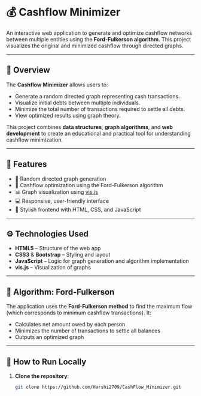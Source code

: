 # 💰 Cashflow Minimizer

An interactive web application to generate and optimize cashflow networks between multiple entities using the **Ford-Fulkerson algorithm**. This project visualizes the original and minimized cashflow through directed graphs.

---

## 📌 Overview

The **Cashflow Minimizer** allows users to:
- Generate a random directed graph representing cash transactions.
- Visualize initial debts between multiple individuals.
- Minimize the total number of transactions required to settle all debts.
- View optimized results using graph theory.

This project combines **data structures**, **graph algorithms**, and **web development** to create an educational and practical tool for understanding cashflow minimization.

---

## 🎯 Features

- 🔀 Random directed graph generation
- 🧠 Cashflow optimization using the Ford-Fulkerson algorithm
- 📊 Graph visualization using [vis.js](https://visjs.org/)
- 💻 Responsive, user-friendly interface
- 🎨 Stylish frontend with HTML, CSS, and JavaScript

---

## ⚙️ Technologies Used

- **HTML5** – Structure of the web app  
- **CSS3** & **Bootstrap** – Styling and layout  
- **JavaScript** – Logic for graph generation and algorithm implementation  
- **vis.js** – Visualization of graphs

---

## 🧠 Algorithm: Ford-Fulkerson

The application uses the **Ford-Fulkerson method** to find the maximum flow (which corresponds to minimum cashflow transactions). It:
- Calculates net amount owed by each person
- Minimizes the number of transactions to settle all balances
- Outputs an optimized graph

---

## 🚀 How to Run Locally

1. **Clone the repository**:
   ```bash
   git clone https://github.com/Harshi2709/CashFlow_Minimizer.git

